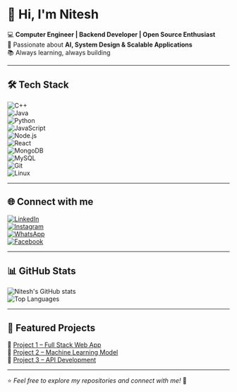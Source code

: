# 👋 Hi, I'm Nitesh

💻 **Computer Engineer | Backend Developer | Open Source Enthusiast**  
🚀 Passionate about **AI, System Design & Scalable Applications**  
📚 Always learning, always building  

---

## 🛠 Tech Stack  
![C++](https://img.shields.io/badge/C++-00599C?logo=cplusplus&logoColor=white)  
![Java](https://img.shields.io/badge/Java-007396?logo=java&logoColor=white)  
![Python](https://img.shields.io/badge/Python-3776AB?logo=python&logoColor=white)  
![JavaScript](https://img.shields.io/badge/JavaScript-F7DF1E?logo=javascript&logoColor=black)  
![Node.js](https://img.shields.io/badge/Node.js-43853D?logo=node.js&logoColor=white)  
![React](https://img.shields.io/badge/React-20232A?logo=react&logoColor=61DAFB)  
![MongoDB](https://img.shields.io/badge/MongoDB-4EA94B?logo=mongodb&logoColor=white)  
![MySQL](https://img.shields.io/badge/MySQL-005C84?logo=mysql&logoColor=white)  
![Git](https://img.shields.io/badge/Git-F05032?logo=git&logoColor=white)  
![Linux](https://img.shields.io/badge/Linux-FCC624?logo=linux&logoColor=black)  

---

## 🌐 Connect with me  
[![LinkedIn](https://img.shields.io/badge/LinkedIn-%230077B5.svg?logo=linkedin&logoColor=white)](https://www.linkedin.com/in/YOUR-LINK/)  
[![Instagram](https://img.shields.io/badge/Instagram-%23E4405F.svg?logo=Instagram&logoColor=white)](https://www.instagram.com/nitesh_shaw_2034)  
[![WhatsApp](https://img.shields.io/badge/WhatsApp-25D366?logo=whatsapp&logoColor=white)](https://wa.me/9193703948434)  
[![Facebook](https://img.shields.io/badge/Facebook-%231877F2.svg?logo=Facebook&logoColor=white)](https://www.facebook.com/share/1CLHY5bLBJ/)  

---

## 📊 GitHub Stats  
![Nitesh's GitHub stats](https://github-readme-stats.vercel.app/api?username=YOUR-GITHUB-USERNAME&show_icons=true&theme=tokyonight)  
![Top Languages](https://github-readme-stats.vercel.app/api/top-langs/?username=YOUR-GITHUB-USERNAME&layout=compact&theme=tokyonight)  

---

## 🚀 Featured Projects  
🔹 [Project 1 – Full Stack Web App](#)  
🔹 [Project 2 – Machine Learning Model](#)  
🔹 [Project 3 – API Development](#)  

---

⭐️ *Feel free to explore my repositories and connect with me!* 🚀  
